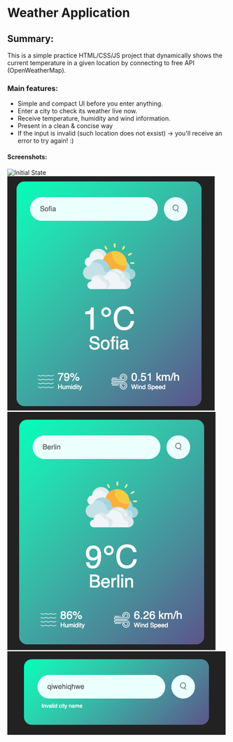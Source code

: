 # Weather Application

## Summary:

This is a simple practice HTML/CSS/JS project that dynamically shows the current temperature in a given location by connecting to free API (OpenWeatherMap).

### Main features:

- Simple and compact UI before you enter anything.
- Enter a city to check its weather live now.
- Receive temperature, humidity and wind information.
- Present in a clean & concise way
- If the input is invalid (such location does not exsist) -> you'll receive an error to try again! :)

#### Screenshots:

![Initial State](initial.png)
![Example](https://github.com/kachamachkov/Weather-App/blob/main/images/demo-1.png)
![Another Example](https://github.com/kachamachkov/Weather-App/blob/main/images/demo-2.png)
![Error Example](https://github.com/kachamachkov/Weather-App/blob/main/images/demo-3.png)


